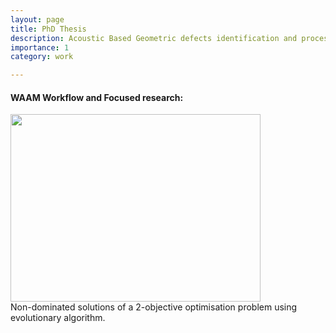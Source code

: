 ```yaml
---
layout: page
title: PhD Thesis
description: Acoustic Based Geometric defects identification and process parameter map generation using machine learning Models for Wire Arc Additive Manufacturing(WAAM).
importance: 1
category: work

---
```


<h4>WAAM Workflow and Focused research:</h4>
<div class="row justify-content-sm-center">
    <div class="col-sm-8 mt-3 mt-md-0">
    <img width= 400 height = 300 src="{{ '/assets/img/workflow.png' | relative_url }}" alt="" title="Multi-objective optimisation"/>
    </div>
</div>
<div class="caption"> Non-dominated solutions of a 2-objective optimisation problem using evolutionary algorithm. </div>
<!-----
</div>
<div class="row">
    <div class="col-sm mt-3 mt-md-0">
        <img class="img-fluid rounded z-depth-1" src="{{ '/assets/img/workflow.png' | relative_url }}" alt="" title="example image"/>
    </div>
</div>
<!--
<h4>Task:</h4>
1. Collect and process the Acoustic signals during the metal 3D printing process.
2. Collect and analyze the 3D point cloud from the printed object for experimental purpose.
3. Develop a novel dataset labeling algorithm to classify good and defective signals.
4. Construct different machine learning (ML) models with different acoustic features to identify Geometric defects for the metal additive
manufacturing process.
5. Build process parameter maps based on the probability for different materials so that good quality printing process parameters can be
achieved.

<!-----
    layout: page
    title: project
    description: a project with a background image
    img: /assets/img/DSC_0083.jpg
    ---
<!--
during metal additive manufacturing
process.
-->
```
